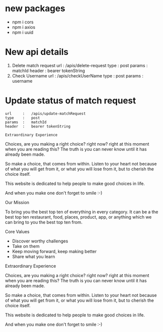 # new packages
- npm i cors
- npm i axios
- npm i uuid

# New api details
1.  Delete match request
    url     :   /apis/delete-request
    type    :   post
    params  :   matchId
    header  :   bearer tokenString
2. Check Username
    url     :   /apis/checkUserName
    type    :   post
    params  :   username
#  Update status of match request
    url     :   /apis/update-matchRequest
    type    :   post
    params  :   matchId
    header  :   bearer tokenString

    Extraordinary Experience

Choices, are you making a right choice? right now? right at this moment when you are reading this? The truth is you can never know until it has already been made. 

So make a choice, that comes from within. Listen to your heart not because of what you will get from it, or what you will lose from it, but to cherish the choice itself. 

This website is dedicated to help people to make good choices in life. 

And when you make one don't forget to smile :-) 


Our Mission

To bring you the best top ten of everything in every category. It can be a the best top ten restaurant, food, places, product, app, or anything which we can bring to you the best top ten from. 


Core Values

- Discover worthy challenges 
- Take on them
- Keep moving forward, keep making better
- Share what you learn


Extraordinary Experience

Choices, are you making a right choice? right now? right at this moment when you are reading this? The truth is you can never know until it has already been made. 

So make a choice, that comes from within. Listen to your heart not because of what you will get from it, or what you will lose from it, but to cherish the choice itself. 

This website is dedicated to help people to make good choices in life. 

And when you make one don't forget to smile :-) 
